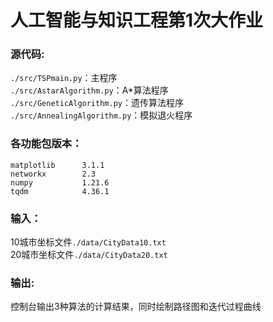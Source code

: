 # 人工智能与知识工程第1次大作业
### 源代码:
`./src/TSPmain.py`：主程序\
`./src/AstarAlgorithm.py`：A*算法程序\
`./src/GeneticAlgorithm.py`：遗传算法程序\
`./src/AnnealingAlgorithm.py`：模拟退火程序

### 各功能包版本：
```commandline
matplotlib      3.1.1
networkx        2.3
numpy           1.21.6
tqdm            4.36.1
```
### 输入：
10城市坐标文件`./data/CityData10.txt`\
20城市坐标文件`./data/CityData20.txt`
### 输出:
控制台输出3种算法的计算结果，同时绘制路径图和迭代过程曲线
